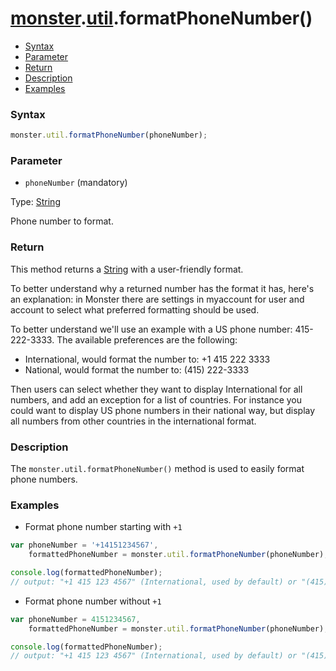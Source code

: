 # [monster][monster].[util][util].formatPhoneNumber()

* [Syntax](#syntax)
* [Parameter](#parameter)
* [Return](#return)
* [Description](#description)
* [Examples](#examples)

### Syntax
```javascript
monster.util.formatPhoneNumber(phoneNumber);
```

### Parameter
* `phoneNumber` (mandatory)

 Type: [String][string_literal]

Phone number to format.

### Return
This method returns a [String][string_literal] with a user-friendly format.

To better understand why a returned number has the format it has, here's an explanation: in Monster there are settings in myaccount for user and account to select what preferred formatting should be used.

To better understand we'll use an example with a US phone number: 415-222-3333. The available preferences are the following:
- International, would format the number to: +1 415 222 3333
- National, would format the number to: (415) 222-3333

Then users can select whether they want to display International for all numbers, and add an exception for a list of countries. For instance you could want to display US phone numbers in their national way, but display all numbers from other countries in the international format.


### Description
The `monster.util.formatPhoneNumber()` method is used to easily format phone numbers.

### Examples
* Format phone number starting with `+1`
```javascript
var phoneNumber = '+14151234567',
    formattedPhoneNumber = monster.util.formatPhoneNumber(phoneNumber);

console.log(formattedPhoneNumber);
// output: "+1 415 123 4567" (International, used by default) or "(415) 123-4567" (National) based on the preferred user format"
```

* Format phone number without `+1`
```javascript
var phoneNumber = 4151234567,
    formattedPhoneNumber = monster.util.formatPhoneNumber(phoneNumber);

console.log(formattedPhoneNumber);
// output: "+1 415 123 4567" (International, used by default) or "(415) 123-4567" (National) based on the preferred user format"
```

[monster]: ../../monster.md
[util]: ../util.md

[string_literal]: https://developer.mozilla.org/en-US/docs/Web/JavaScript/Guide/Values,_variables,_and_literals#String_literals
[integer]: https://developer.mozilla.org/en-US/docs/Web/JavaScript/Guide/Values,_variables,_and_literals#Integers